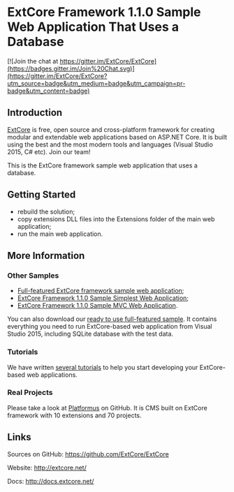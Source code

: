 ﻿# ExtCore Framework 1.1.0 Sample Web Application That Uses a Database

[![Join the chat at https://gitter.im/ExtCore/ExtCore](https://badges.gitter.im/Join%20Chat.svg)](https://gitter.im/ExtCore/ExtCore?utm_source=badge&utm_medium=badge&utm_campaign=pr-badge&utm_content=badge)

## Introduction

[ExtCore](https://github.com/ExtCore/ExtCore) is free, open source and cross-platform framework for creating
modular and extendable web applications based on ASP.NET Core. It is built using the best and the most modern
tools and languages (Visual Studio 2015, C# etc). Join our team!

This is the ExtCore framework sample web application that uses a database.

## Getting Started

* rebuild the solution;
* copy extensions DLL files into the Extensions folder of the main web application;
* run the main web application.

## More Information

### Other Samples

* [Full-featured ExtCore framework sample web application](https://github.com/ExtCore/ExtCore-Sample);
* [ExtCore Framework 1.1.0 Sample Simplest Web Application](https://github.com/ExtCore/ExtCore-Sample-Simplest);
* [ExtCore Framework 1.1.0 Sample MVC Web Application](https://github.com/ExtCore/ExtCore-Sample-Mvc).

You can also download our [ready to use full-featured sample](http://extcore.net/files/ExtCore-Sample-1.1.0.zip).
It contains everything you need to run ExtCore-based web application from Visual Studio 2015, including SQLite
database with the test data.

### Tutorials

We have written [several tutorials](http://docs.extcore.net/en/latest/getting_started/index.html)
to help you start developing your ExtCore-based web applications.

### Real Projects

Please take a look at [Platformus](https://github.com/Platformus/Platformus) on GitHub. It is CMS
built on ExtCore framework with 10 extensions and 70 projects.

## Links

Sources on GitHub: https://github.com/ExtCore/ExtCore

Website: http://extcore.net/

Docs: http://docs.extcore.net/